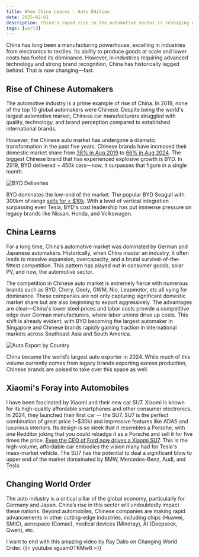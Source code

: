 ```yaml
---
title: When China Learns - Auto Edition
date: 2025-02-01
description: China's rapid rise in the automotive sector is reshaping global markets.
tags: [world]
---
```


China has long been a manufacturing powerhouse, excelling in industries from electronics to textiles. Its ability to produce goods at scale and lower costs has fueled its dominance. However, in industries requiring advanced technology and strong brand recognition, China has historically lagged behind. That is now changing—fast.

Rise of Chinese Automakers
------

The automotive industry is a prime example of rise of China. In 2019, none of the top 10 global automakers were Chinese. Despite being the world's largest automotive market, Chinese car manufacturers struggled with quality, technology, and brand perception compared to established international brands. 

However, the Chinese auto market has undergone a dramatic transformation in the past five years. Chinese brands have increased their domestic market share from [38% in Aug 2019](https://www.marklines.com/en/statistics/flash_sales/salesfig_china_2019#aug) to [66% in Aug 2024](https://www.marklines.com/en/statistics/flash_sales/automotive-sales-in-china-by-month). The biggest Chinese brand that has experienced explosive growth is BYD. In 2019, BYD delivered ~ 450k cars—now, it surpasses that figure in a single month.

![BYD Deliveries](/img/byd-deliveries.webp)

BYD dominates the low-end of the market. The popular BYD Seagull with 300km of range [sells for < $10k](https://electrek.co/2024/09/18/byds-10k-seagull-ev-top-selling-car-china-last-month/). With a level of vertical integration surpassing even Tesla, BYD's cost leadership has put immense pressure on legacy brands like Nissan, Honda, and Volkswagen.

China Learns
------

For a long time, China’s automotive market was dominated by German and Japanese automakers. Historically, when China master an industry, it often leads to massive expansion, overcapacity, and a brutal survival-of-the-fittest competition. This pattern has played out in consumer goods, solar PV, and now, the automotive sector.

The competition in Chinese auto market is extremely fierce with numerous brands such as BYD, Chery, Geely, GWM, Nio, Leapmotor, etc all vying for dominance. These companies are not only capturing significant domestic market share but are also beginning to export aggressively. The advantages are clear—China's lower steel prices and labor costs provide a competitive edge over German manufacturers, where labor unions drive up costs. This shift is already evident, with BYD becoming the largest automaker in Singapore and Chinese brands rapidly gaining traction in international markets across Southeast Asia and South America.

![Auto Export by Country](/img/auto-exports-by-country.png)

China became the world’s largest auto exporter in 2024. While much of this volume currently comes from legacy brands exporting excess production, Chinese brands are poised to take over this space as well.


Xiaomi's Foray into Automobiles
------

I have been fascinated by Xiaomi and their new car SU7. Xiaomi is known for its high-quality affordable smartphones and other consumer electronics. In 2024, they launched their first car -- the SU7. SU7 is the perfect combination of great price (~$30k) and impressive features like ADAS and luxurious interiors. Its design is so sleek that it resembles a Porsche, with one Redditor joking that you could rebadge it as a Porsche and sell it for five times the price. [Even the CEO of Ford now drives a Xiaomi SU7](https://www.reddit.com/r/cars/comments/1gaac20/ford_ceo_jim_farley_i_drive_a_xiaomi_su7_we_flew/). This is the high-volume, affordable car embodies the vision many had for Tesla's mass-market vehicle. The SU7 has the potential to deal a significant blow to upper end of the market domainated by BMW, Mercedes-Benz, Audi, and Tesla.

Changing World Order
-------

The auto industry is a critical pillar of the global economy, particularly for Germany and Japan. China’s rise in this sector will undoubtedly impact these nations. Beyond automobiles, Chinese companies are making rapid advancements in other cutting-edge industries, including chips (Huawei, SMIC), aerospace (Comac), medical devices (Mindray), AI (Deepseek, Qwen), etc. 

I want to end with this amazing video by Ray Dalio on Changing World Order. 
{{< youtube xguam0TKMw8 >}}
